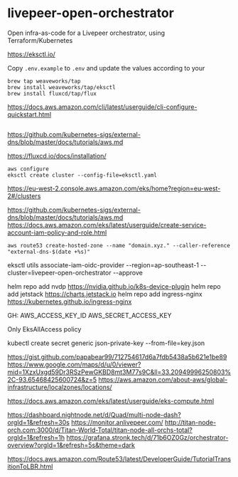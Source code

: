 # livepeer-open-orchestrator

Open infra-as-code for a Livepeer orchestrator, using Terraform/Kubernetes



https://eksctl.io/

Copy `.env.example` to `.env` and update the values according to your 


```
brew tap weaveworks/tap
brew install weaveworks/tap/eksctl
brew install fluxcd/tap/flux
```

https://docs.aws.amazon.com/cli/latest/userguide/cli-configure-quickstart.html

```

```

https://github.com/kubernetes-sigs/external-dns/blob/master/docs/tutorials/aws.md

https://fluxcd.io/docs/installation/



```
aws configure
eksctl create cluster --config-file=eksctl.yaml
```

https://eu-west-2.console.aws.amazon.com/eks/home?region=eu-west-2#/clusters


https://github.com/kubernetes-sigs/external-dns/blob/master/docs/tutorials/aws.md
https://docs.aws.amazon.com/eks/latest/userguide/create-service-account-iam-policy-and-role.html

```
aws route53 create-hosted-zone --name "domain.xyz." --caller-reference "external-dns-$(date +%s)"
```


eksctl utils associate-iam-oidc-provider --region=ap-southeast-1 --cluster=livepeer-open-orchestrator --approve


helm repo add nvdp https://nvidia.github.io/k8s-device-plugin
helm repo add jetstack https://charts.jetstack.io
helm repo add ingress-nginx https://kubernetes.github.io/ingress-nginx 

GH:
AWS_ACCESS_KEY_ID
AWS_SECRET_ACCESS_KEY

Only EksAllAccess policy

kubectl create secret generic json-private-key --from-file=key.json

https://gist.github.com/papabear99/712754617d6a7fdb5438a5b621e1be89
https://www.google.com/maps/d/u/0/viewer?mid=1XzxUxgd59Dr3RSzPewGKBD8mt3M77s9C&ll=33.20949996250803%2C-93.65468425600724&z=5
https://aws.amazon.com/about-aws/global-infrastructure/localzones/locations/

https://docs.aws.amazon.com/eks/latest/userguide/eks-compute.html



https://dashboard.nightnode.net/d/Quad/multi-node-dash?orgId=1&refresh=30s
https://monitor.anlivepeer.com/ 
http://titan-node-orch.com:3000/d/Titan-World-Total/titan-node-all-orchs-total?orgId=1&refresh=1h
https://grafana.stronk.tech/d/71b6OZ0Gz/orchestrator-overview?orgId=1&refresh=5s&theme=dark


https://docs.aws.amazon.com/Route53/latest/DeveloperGuide/TutorialTransitionToLBR.html